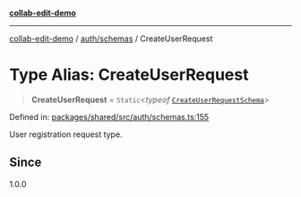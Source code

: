 [**collab-edit-demo**](../../../README.md)

***

[collab-edit-demo](../../../README.md) / [auth/schemas](../README.md) / CreateUserRequest

# Type Alias: CreateUserRequest

> **CreateUserRequest** = `Static`\<*typeof* [`CreateUserRequestSchema`](../variables/CreateUserRequestSchema.md)\>

Defined in: [packages/shared/src/auth/schemas.ts:155](https://github.com/austyle-io/pub-sub-demo/blob/00b2f1e9b947d5e964db5c3be9502513c4374263/packages/shared/src/auth/schemas.ts#L155)

User registration request type.

## Since

1.0.0
